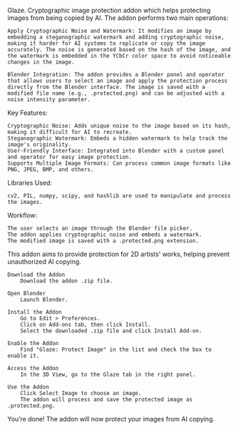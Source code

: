 Glaze. Cryptographic image protection addon which helps protecting images from being copied by AI. The addon performs two main operations:

    Apply Cryptographic Noise and Watermark: It modifies an image by embedding a steganographic watermark and adding cryptographic noise, making it harder for AI systems to replicate or copy the image accurately. The noise is generated based on the hash of the image, and the watermark is embedded in the YCbCr color space to avoid noticeable changes in the image.

    Blender Integration: The addon provides a Blender panel and operator that allows users to select an image and apply the protection process directly from the Blender interface. The image is saved with a modified file name (e.g., .protected.png) and can be adjusted with a noise intensity parameter.

Key Features:

    Cryptographic Noise: Adds unique noise to the image based on its hash, making it difficult for AI to recreate.
    Steganographic Watermark: Embeds a hidden watermark to help track the image's originality.
    User-Friendly Interface: Integrated into Blender with a custom panel and operator for easy image protection.
    Supports Multiple Image Formats: Can process common image formats like PNG, JPEG, BMP, and others.

Libraries Used:

    cv2, PIL, numpy, scipy, and hashlib are used to manipulate and process the images.

Workflow:

    The user selects an image through the Blender file picker.
    The addon applies cryptographic noise and embeds a watermark.
    The modified image is saved with a .protected.png extension.

This addon aims to provide protection for 2D artists' works, helping prevent unauthorized AI copying.

    Download the Addon
        Download the addon .zip file.

    Open Blender
        Launch Blender.

    Install the Addon
        Go to Edit > Preferences.
        Click on Add-ons tab, then click Install.
        Select the downloaded .zip file and click Install Add-on.

    Enable the Addon
        Find "Glaze: Protect Image" in the list and check the box to enable it.

    Access the Addon
        In the 3D View, go to the Glaze tab in the right panel.

    Use the Addon
        Click Select Image to choose an image.
        The addon will process and save the protected image as .protected.png.

You’re done! The addon will now protect your images from AI copying.
